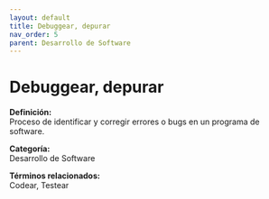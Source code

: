 ```yaml
---
layout: default
title: Debuggear, depurar
nav_order: 5
parent: Desarrollo de Software
---
```


# Debuggear, depurar

**Definición:**  
Proceso de identificar y corregir errores o bugs en un programa de software.

**Categoría:**  
Desarrollo de Software  

  


**Términos relacionados:**  
Codear, Testear
